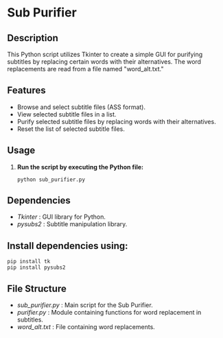 # Sub Purifier

## Description

This Python script utilizes Tkinter to create a simple GUI for purifying subtitles by replacing certain words with their alternatives. The word replacements are read from a file named "word_alt.txt."

## Features

- Browse and select subtitle files (ASS format).
- View selected subtitle files in a list.
- Purify selected subtitle files by replacing words with their alternatives.
- Reset the list of selected subtitle files.

## Usage

1. **Run the script by executing the Python file:**

   ```
   python sub_purifier.py
   ```

## Dependencies
- _Tkinter_ : GUI library for Python.
- _pysubs2_ : Subtitle manipulation library.<br>

## Install dependencies using:

```
pip install tk
pip install pysubs2
```

## File Structure
- _sub_purifier.py_ : Main script for the Sub Purifier.
- _purifier.py_ : Module containing functions for word replacement in subtitles.
- _word_alt.txt_ : File containing word replacements.
